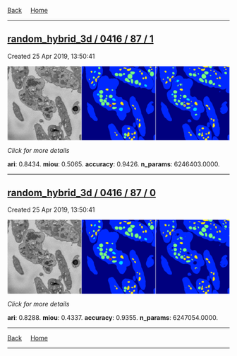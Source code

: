 
[Back](..)&nbsp;&nbsp;&nbsp;&nbsp;&nbsp;[Home](https://leapmanlab.github.io/snapshots)

---

<div class="summary"><a href="1"><h2>random_hybrid_3d / 0416 / 87 / 1</h2></a><p>Created 25 Apr 2019, 13:50:41
</p><a href="1"><img src="1/media/summary.png" align="center"></a><p>
<i>Click for more details</i>
</p></div>

**ari**: 0.8434. **miou**: 0.5065. **accuracy**: 0.9426. **n_params**: 6246403.0000. 

---

<div class="summary"><a href="0"><h2>random_hybrid_3d / 0416 / 87 / 0</h2></a><p>Created 25 Apr 2019, 13:50:41
</p><a href="0"><img src="0/media/summary.png" align="center"></a><p>
<i>Click for more details</i>
</p></div>

**ari**: 0.8288. **miou**: 0.4337. **accuracy**: 0.9355. **n_params**: 6247054.0000. 

---

[Back](..)&nbsp;&nbsp;&nbsp;&nbsp;&nbsp;[Home](https://leapmanlab.github.io/snapshots)

---